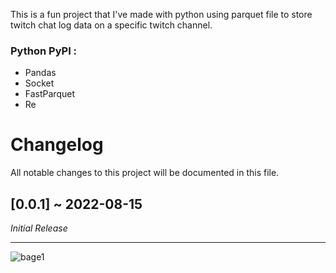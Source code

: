 This is a fun project that I've made with python using parquet file to store twitch chat log data on a specific twitch channel.
### Python PyPI : 
* Pandas
* Socket
* FastParquet
* Re

# Changelog
All notable changes to this project will be documented in this file.

## [0.0.1] ~ 2022-08-15
*Initial Release*


** **
![bage1](https://img.shields.io/github/issues/gregsiregar88/twitch-chat-python)